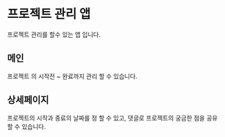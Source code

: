 # 프로젝트 관리 앱

프로젝트 관리를 할수 있는 앱 입니다.

## 메인

프로젝트 의 시작전 ~ 완료까지 관리 할 수 있습니다.

## 상세페이지

프로젝트의 시작과 종료의 날짜를 정 할 수 있고, 댓글로 프로젝트의 궁금한 점을 공유 할 수 있습니다.
